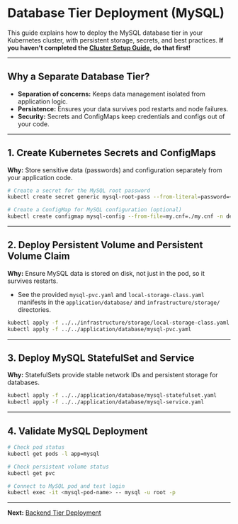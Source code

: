 # Database Tier Deployment (MySQL)

This guide explains how to deploy the MySQL database tier in your Kubernetes cluster, with persistent storage, secrets, and best practices. **If you haven't completed the [Cluster Setup Guide](../01-cluster-setup/README.md), do that first!**

---

## Why a Separate Database Tier?
- **Separation of concerns:** Keeps data management isolated from application logic.
- **Persistence:** Ensures your data survives pod restarts and node failures.
- **Security:** Secrets and ConfigMaps keep credentials and configs out of your code.

---

## 1. Create Kubernetes Secrets and ConfigMaps

**Why:** Store sensitive data (passwords) and configuration separately from your application code.

```sh
# Create a secret for the MySQL root password
kubectl create secret generic mysql-root-pass --from-literal=password=<your-root-password> -n default

# Create a ConfigMap for MySQL configuration (optional)
kubectl create configmap mysql-config --from-file=my.cnf=./my.cnf -n default
```

---

## 2. Deploy Persistent Volume and Persistent Volume Claim

**Why:** Ensure MySQL data is stored on disk, not just in the pod, so it survives restarts.

- See the provided `mysql-pvc.yaml` and `local-storage-class.yaml` manifests in the `application/database/` and `infrastructure/storage/` directories.

```sh
kubectl apply -f ../../infrastructure/storage/local-storage-class.yaml
kubectl apply -f ../../application/database/mysql-pvc.yaml
```

---

## 3. Deploy MySQL StatefulSet and Service

**Why:** StatefulSets provide stable network IDs and persistent storage for databases.

```sh
kubectl apply -f ../../application/database/mysql-statefulset.yaml
kubectl apply -f ../../application/database/mysql-service.yaml
```

---

## 4. Validate MySQL Deployment

```sh
# Check pod status
kubectl get pods -l app=mysql

# Check persistent volume status
kubectl get pvc

# Connect to MySQL pod and test login
kubectl exec -it <mysql-pod-name> -- mysql -u root -p
```

---

**Next:** [Backend Tier Deployment](backend-tier.md)
